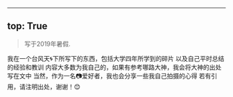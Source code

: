
---
top: True
---

> 写于2019年暑假.

我在一个台风天🌀下所写下的东西，包括大学四年所学到的碎片
以及自己平时总结的经验和教训
内容大多数为我自己的，如果有参考哪路大神，我会将大神的出处写在文中
当然，作为一名📷爱好者，我也会分享一些我自己拍摄的心得
若有引用，请注明出处，谢谢！😊

## 
